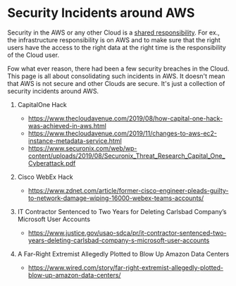 # Security Incidents around AWS

Security in the AWS or any other Cloud is a [shared responsibility](https://aws.amazon.com/compliance/shared-responsibility-model/). For ex., the infrastructure responsibility is on AWS and to make sure that the right users have the access to the right data at the right time is the responsibility of the Cloud user.

Fow what ever reason, there had been a few security breaches in the Cloud. This page is all about consolidating such incidents in AWS. It doesn't mean that AWS is not secure and other Clouds are secure. It's just a collection of security incidents around AWS.

1. CapitalOne Hack
    - https://www.thecloudavenue.com/2019/08/how-capital-one-hack-was-achieved-in-aws.html
    - https://www.thecloudavenue.com/2019/11/changes-to-aws-ec2-instance-metadata-service.html
    - https://www.securonix.com/web/wp-content/uploads/2019/08/Securonix_Threat_Research_Capital_One_Cyberattack.pdf

1. Cisco WebEx Hack
    - https://www.zdnet.com/article/former-cisco-engineer-pleads-guilty-to-network-damage-wiping-16000-webex-teams-accounts/

1. IT Contractor Sentenced to Two Years for Deleting Carlsbad Company’s Microsoft User Accounts
    - https://www.justice.gov/usao-sdca/pr/it-contractor-sentenced-two-years-deleting-carlsbad-company-s-microsoft-user-accounts

1. A Far-Right Extremist Allegedly Plotted to Blow Up Amazon Data Centers
    - https://www.wired.com/story/far-right-extremist-allegedly-plotted-blow-up-amazon-data-centers/
